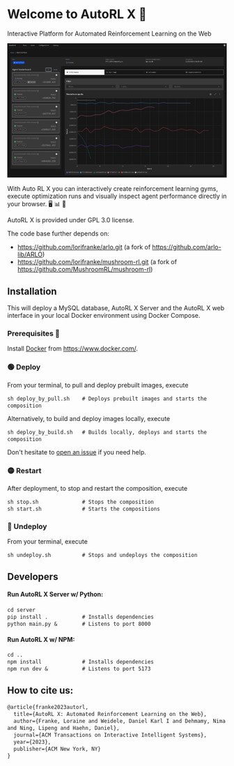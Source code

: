 # Welcome to AutoRL X 👋

Interactive Platform for Automated Reinforcement Learning on the Web

![](autorlx.png)

With Auto RL X you can interactively create reinforcement learning gyms, execute optimization runs and visually inspect agent performance directly in your browser. 🖥 📊 🤖 

AutoRL X is provided under GPL 3.0 license.

The code base further depends on:

- https://github.com/lorifranke/arlo.git (a fork of https://github.com/arlo-lib/ARLO)
- https://github.com/lorifranke/mushroom-rl.git (a fork of https://github.com/MushroomRL/mushroom-rl)

## Installation
This will deploy a MySQL database, AutoRL X Server and the AutoRL X web interface in your local Docker environment using Docker Compose.

### Prerequisites 🐳

Install [Docker](https://www.docker.com/) from https://www.docker.com/. 

### 🟢 Deploy
From your terminal, to pull and deploy prebuilt images, execute
```shell
sh deploy_by_pull.sh    # Deploys prebuilt images and starts the composition
```
Alternatively, to build and deploy images locally, execute
```shell
sh deploy_by_build.sh   # Builds locally, deploys and starts the composition
```
Don't hesitate to [open an issue](https://github.com/lorifranke/autorlx/issues/new) if you need help.

### 🟡 Restart
After deployment, to stop and restart the composition, execute 
```shell
sh stop.sh              # Stops the composition
sh start.sh             # Starts the compositions
```

### 🔴 Undeploy
From your terminal, execute
```shell
sh undeploy.sh          # Stops and undeploys the composition
```


## Developers

#### Run AutoRL X Server w/ Python:

```shell
cd server
pip install .           # Installs dependencies
python main.py &        # Listens to port 8000
```

#### Run AutoRL X w/ NPM:

```shell
cd ..
npm install             # Installs dependencies
npm run dev &           # Listens to port 5173
```

## How to cite us:
```
@article{franke2023autorl,
  title={AutoRL X: Automated Reinforcement Learning on the Web},
  author={Franke, Loraine and Weidele, Daniel Karl I and Dehmamy, Nima and Ning, Lipeng and Haehn, Daniel},
  journal={ACM Transactions on Interactive Intelligent Systems},
  year={2023},
  publisher={ACM New York, NY}
}
```
